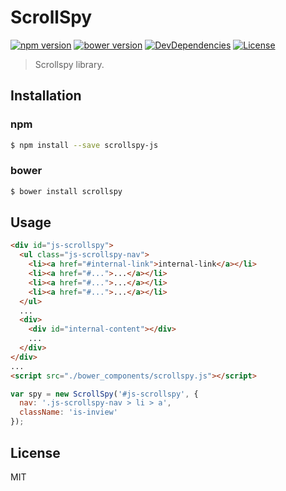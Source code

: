 # ScrollSpy

[![npm version](https://img.shields.io/npm/v/scrollspy-js.svg?style=flat-square)](https://github.com/makotot/scrollspy)
[![bower version](https://img.shields.io/bower/v/scrollspy.svg?style=flat-square)](https://github.com/makotot/scrollspy)
[![DevDependencies](http://img.shields.io/david/dev/makotot/scrollspy.svg?style=flat-square)](https://github.com/makotot/scrollspy)
[![License](http://img.shields.io/npm/l/scrollspy-js.svg?style=flat-square)](https://github.com/makotot/scrollspy-js)

> Scrollspy library.

## Installation

### npm

```sh
$ npm install --save scrollspy-js
```


### bower

```sh
$ bower install scrollspy
```


## Usage

```html
<div id="js-scrollspy">
  <ul class="js-scrollspy-nav">
    <li><a href="#internal-link">internal-link</a></li>
    <li><a href="#...">...</a></li>
    <li><a href="#...">...</a></li>
    <li><a href="#...">...</a></li>
  </ul>
  ...
  <div>
    <div id="internal-content"></div>
    ...
  </div>
</div>
...
<script src="./bower_components/scrollspy.js"></script>
```

```js
var spy = new ScrollSpy('#js-scrollspy', {
  nav: '.js-scrollspy-nav > li > a',
  className: 'is-inview'
});
```


## License

MIT
